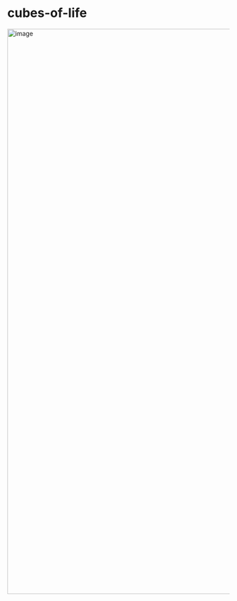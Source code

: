# cubes-of-life

<img width="1279" alt="image" src="https://github.com/MrBallonvas/cubes-of-life/assets/58231918/da329404-83de-44c8-9886-c453e706bcc6">
